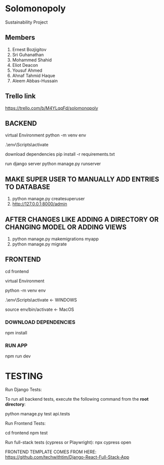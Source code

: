 # Solomonopoly
Sustainability Project

## Members
1. Ernest Bozjigitov
2. Sri Guhanathan
3. Mohammed Shahid  
4. Eliot Deacon
5. Yousuf Ahmed
6. Ahnaf Tahmid Haque
7. Aleem Abbas-Hussain

## Trello link
https://trello.com/b/M4YLqqFd/solomonopoly

## BACKEND

virtual Environment
python -m venv env  

.\env\Scripts\activate  

download dependencies
pip install -r requirements.txt

run django server
python manage.py runserver


## MAKE SUPER USER TO MANUALLY ADD ENTRIES TO DATABASE

1) python manage.py createsuperuser
2) http://127.0.0.1:8000/admin


## AFTER CHANGES LIKE ADDING A DIRECTORY OR CHANGING MODEL OR ADDING VIEWS

1) python manage.py makemigrations myapp
2) python manage.py migrate


## FRONTEND

cd frontend

virtual Environment

python -m venv env 

.\env\Scripts\activate  <- WINDOWS

source env/bin/activate <- MacOS


### DOWNLOAD DEPENDENCIES
npm install

### RUN APP
npm run dev


# TESTING

Run Django Tests:


To run all backend tests, execute the following command from the **root directory**:  


python manage.py test api.tests

Run Frontend Tests:

cd frontend
npm test

Run full-stack tests (cypress or Playwright):
npx cypress open


FRONTEND TEMPLATE COMES FROM HERE:
https://github.com/techwithtim/Django-React-Full-Stack-App
